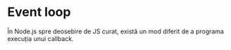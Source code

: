 # Event loop

În Node.js spre deosebire de JS curat, există un mod diferit de a programa execuția unui callback.
